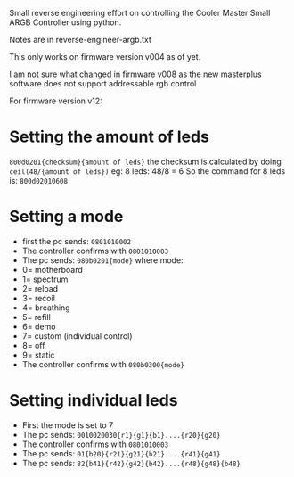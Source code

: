 Small reverse engineering effort on controlling the Cooler Master Small ARGB Controller using python.

Notes are in reverse-engineer-argb.txt

This only works on firmware version v004 as of yet.

I am not sure what changed in firmware v008 as the new masterplus software does not support addressable rgb control


For firmware version v12:

Setting the amount of leds
======
`800d0201{checksum}{amount of leds}`
the checksum is calculated by doing `ceil(48/{amount of leds})`
eg: 8 leds: 48/8 = 6
So the command for 8 leds is: `800d02010608`


Setting a mode
======
- first the pc sends:
  `0801010002`
- The controller confirms with
  `0801010003`
- The pc sends:
  `080b0201{mode}`
where mode:
 - 0= motherboard
 - 1= spectrum
 - 2= reload
 - 3= recoil
 - 4= breathing
 - 5= refill
 - 6= demo
 - 7= custom (individual control)
 - 8= off
 - 9= static
- The controller confirms with
  `080b0300{mode}`

Setting individual leds
======
- First the mode is set to 7
- The pc sends:
  `0010020030{r1}{g1}{b1}....{r20}{g20}`
- The controller confirms with
  `0801010003`
- The pc sends:
  `01{b20}{r21}{g21}{b21}....{r41}{g41}`
- The pc sends:
  `82{b41}{r42}{g42}{b42}....{r48}{g48}{b48}`